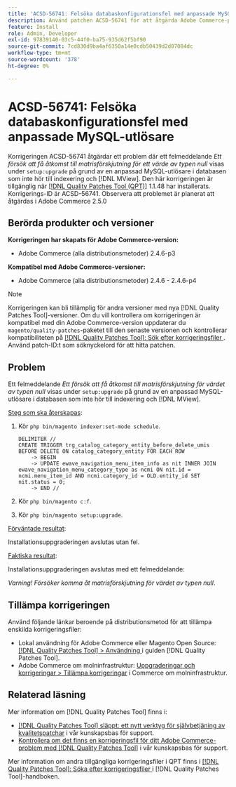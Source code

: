 ```yaml
---
title: 'ACSD-56741: Felsöka databaskonfigurationsfel med anpassade MySQL-utlösare'
description: Använd patchen ACSD-56741 för att åtgärda Adobe Commerce-problemet där ett felmeddelande *Ett försök att få åtkomst till matrisförskjutning av värdet null* visas under "setup:upgrade" på grund av en anpassad MySQL-utlösare i databasen som inte är relaterad till indexering och [!DNL MView].
feature: Install
role: Admin, Developer
exl-id: 97839140-03c5-44f0-ba75-935d62f5bf90
source-git-commit: 7cd830d9ba4af6350a14e0cdb50439d2d07084dc
workflow-type: tm+mt
source-wordcount: '378'
ht-degree: 0%

---
```


# ACSD-56741: Felsöka databaskonfigurationsfel med anpassade MySQL-utlösare

Korrigeringen ACSD-56741 åtgärdar ett problem där ett felmeddelande *Ett försök att få åtkomst till matrisförskjutning för ett värde av typen null* visas under `setup:upgrade` på grund av en anpassad MySQL-utlösare i databasen som inte hör till indexering och [!DNL MView]. Den här korrigeringen är tillgänglig när [[!DNL Quality Patches Tool (QPT)]](/help/announcements/adobe-commerce-announcements/magento-quality-patches-released-new-tool-to-self-serve-quality-patches.md) 1.1.48 har installerats. Korrigerings-ID är ACSD-56741. Observera att problemet är planerat att åtgärdas i Adobe Commerce 2.5.0

## Berörda produkter och versioner

**Korrigeringen har skapats för Adobe Commerce-version:**

* Adobe Commerce (alla distributionsmetoder) 2.4.6-p3

**Kompatibel med Adobe Commerce-versioner:**

* Adobe Commerce (alla distributionsmetoder) 2.4.6 - 2.4.6-p4

>[!NOTE]
>
>Korrigeringen kan bli tillämplig för andra versioner med nya [!DNL Quality Patches Tool]-versioner. Om du vill kontrollera om korrigeringen är kompatibel med din Adobe Commerce-version uppdaterar du `magento/quality-patches`-paketet till den senaste versionen och kontrollerar kompatibiliteten på [[!DNL Quality Patches Tool]: Sök efter korrigeringsfiler ](https://experienceleague.adobe.com/tools/commerce-quality-patches/index.html?lang=sv-SE). Använd patch-ID:t som söknyckelord för att hitta patchen.

## Problem

Ett felmeddelande *Ett försök att få åtkomst till matrisförskjutning för värdet av typen null* visas under `setup:upgrade` på grund av en anpassad MySQL-utlösare i databasen som inte hör till indexering och [!DNL MView].

<u>Steg som ska återskapas</u>:

1. Kör `php bin/magento indexer:set-mode schedule`.

   ```
   DELIMITER //
   CREATE TRIGGER trg_catalog_category_entity_before_delete_umis BEFORE DELETE ON catalog_category_entity FOR EACH ROW
       -> BEGIN
       -> UPDATE ewave_navigation_menu_item_info as nit INNER JOIN ewave_navigation_menu_category_type as ncmi ON nit.id = ncmi.menu_item_id AND ncmi.category_id = OLD.entity_id SET nit.status = 0;
       -> END //
   ```

1. Kör `php bin/magento c:f`.
1. Kör `php bin/magento setup:upgrade`.

<u>Förväntade resultat</u>:

Installationsuppgraderingen avslutas utan fel.

<u>Faktiska resultat</u>:

Installationsuppgraderingen avslutas med ett felmeddelande:

*Varning! Försöker komma åt matrisförskjutning för värdet av typen null*.

## Tillämpa korrigeringen

Använd följande länkar beroende på distributionsmetod för att tillämpa enskilda korrigeringsfiler:

* Lokal användning för Adobe Commerce eller Magento Open Source: [[!DNL Quality Patches Tool] > Användning ](https://experienceleague.adobe.com/docs/commerce-operations/tools/quality-patches-tool/usage.html?lang=sv-SE) i guiden [!DNL Quality Patches Tool].
* Adobe Commerce om molninfrastruktur: [Uppgraderingar och korrigeringar > Tillämpa korrigeringar](https://experienceleague.adobe.com/docs/commerce-cloud-service/user-guide/develop/upgrade/apply-patches.html?lang=sv-SE) i Commerce om molninfrastruktur.

## Relaterad läsning

Mer information om [!DNL Quality Patches Tool] finns i:

* [[!DNL Quality Patches Tool] släppt: ett nytt verktyg för självbetjäning av kvalitetspatchar](/help/announcements/adobe-commerce-announcements/magento-quality-patches-released-new-tool-to-self-serve-quality-patches.md) i vår kunskapsbas för support.
* [Kontrollera om det finns en korrigeringsfil för ditt Adobe Commerce-problem med  [!DNL Quality Patches Tool]](/help/support-tools/patches-available-in-qpt-tool/check-patch-for-magento-issue-with-magento-quality-patches.md) i vår kunskapsbas för support.

Mer information om andra tillgängliga korrigeringsfiler i QPT finns i [[!DNL Quality Patches Tool]: Söka efter korrigeringsfiler ](https://experienceleague.adobe.com/tools/commerce-quality-patches/index.html?lang=sv-SE) i [!DNL Quality Patches Tool]-handboken.
